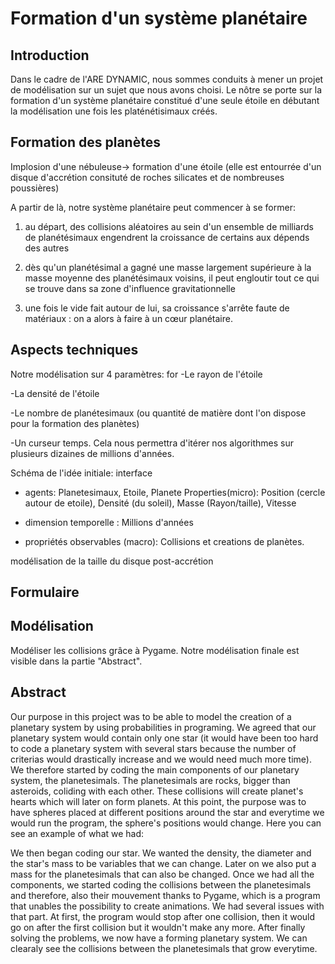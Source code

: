 # Formation d'un système planétaire

## Introduction
Dans le cadre de l'ARE DYNAMIC, nous sommes conduits à mener un projet de modélisation sur un sujet que nous avons choisi. Le nôtre se porte sur la formation d'un système planétaire constitué d'une seule étoile en débutant la modélisation une fois les platénétisimaux créés.

## Formation des planètes

Implosion d'une nébuleuse-> formation d'une étoile (elle est entourrée d'un disque d'accrétion consituté de roches silicates et de nombreuses poussières)

A partir de là, notre système planétaire peut commencer à se former:

1.	au départ, des collisions aléatoires au sein d'un ensemble de milliards de planétésimaux engendrent la croissance de certains aux dépends des autres

2.	dès qu'un planétésimal a gagné une masse largement supérieure à la masse moyenne des planétésimaux voisins, il peut engloutir tout ce qui se trouve dans sa zone d'influence gravitationnelle

3.	une fois le vide fait autour de lui, sa croissance s'arrête faute de matériaux : on a alors à faire à un cœur planétaire.


## Aspects techniques

Notre modélisation sur 4 paramètres:
for
-Le rayon de l'étoile

-La densité de l'étoile

-Le nombre de planétesimaux (ou quantité de matière dont l'on dispose pour la formation des planètes)

-Un curseur temps. Cela nous permettra d'itérer nos algorithmes sur plusieurs dizaines de millions d'années. 

Schéma de l'idée initiale: interface
<a href="http://zupimages.net/viewer.php?id=19/13/jrzz.png"><img src="https://zupimages.net/up/19/13/jrzz.png" alt="" /></a>


- agents:
Planetesimaux, Etoile, Planete
Properties(micro): Position (cercle autour de etoile), 
Densité (du soleil), 
Masse (Rayon/taille), 
Vitesse

- dimension temporelle : Millions d'années

- propriétés observables (macro):
Collisions et creations de planètes.


modélisation de la taille du disque post-accrétion
<a href="http://zupimages.net/viewer.php?id=19/13/rb7j.png"><img src="https://zupimages.net/up/19/13/rb7j.png" alt="" /></a>

## Formulaire


## Modélisation

Modéliser les collisions grâce à Pygame. Notre modélisation finale est visible dans la partie "Abstract".
<a href="http://zupimages.net/viewer.php?id=19/15/b618.gif"><img src="https://zupimages.net/up/19/15/b618.gif" alt="" /></a>

## Abstract

Our purpose in this project was to be able to model the creation of a planetary system by using probabilities in programing. We agreed that our planetary system would contain only one star (it would have been too hard to code a planetary system with several stars because the number of criterias would drastically increase and we would need much more time). We therefore started by coding the main components of our planetary system, the planetesimals. The planetesimals are rocks, bigger than asteroids, coliding with each other. These collisions will create planet's hearts which will later on form planets. At this point, the purpose was to have spheres placed at different positions around the star and everytime we would run the program, the sphere's positions would change. Here you can see an example of what we had:
<a href="http://zupimages.net/viewer.php?id=19/15/14j3.png"><img src="https://zupimages.net/up/19/15/14j3.png" alt="" /></a>

We then began coding our star. We wanted the density, the diameter and the star's mass to be variables that we can change. Later on we also put a mass for the planetesimals that can also be changed. Once we had all the components, we started coding the collisions between the planetesimals and therefore, also their mouvement thanks to Pygame, which is a program that unables the possibility to create animations. We had several issues with that part. At first, the program would stop after one collision, then it would go on after the first collision but it wouldn't make any more. After finally solving the problems, we now have a forming planetary system. We can clearaly see the collisions between the planetesimals that grow everytime. 
